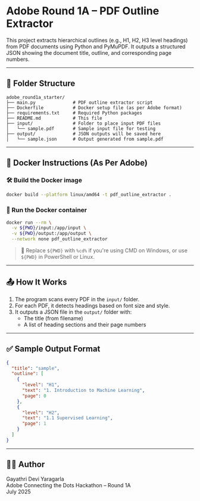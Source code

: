 # Adobe Round 1A – PDF Outline Extractor

This project extracts hierarchical outlines (e.g., H1, H2, H3 level headings) from PDF documents using Python and PyMuPDF. It outputs a structured JSON showing the document title, outline, and corresponding page numbers.

---

## 📁 Folder Structure

```
adobe_round1a_starter/
├── main.py              # PDF outline extractor script
├── Dockerfile           # Docker setup file (as per Adobe format)
├── requirements.txt     # Required Python packages
├── README.md            # This file
├── input/               # Folder to place input PDF files
│   └── sample.pdf       # Sample input file for testing
├── output/              # JSON outputs will be saved here
│   └── sample.json      # Output generated from sample.pdf
```

---

## 🐳 Docker Instructions (As Per Adobe)

### 🛠 Build the Docker image

```bash
docker build --platform linux/amd64 -t pdf_outline_extractor .
```

### 🚀 Run the Docker container

```bash
docker run --rm \
  -v ${PWD}/input:/app/input \
  -v ${PWD}/output:/app/output \
  --network none pdf_outline_extractor
```

> 📌 Replace `${PWD}` with `%cd%` if you're using CMD on Windows, or use `${PWD}` in PowerShell or Linux.

---

## 📤 How It Works

1. The program scans every PDF in the `input/` folder.
2. For each PDF, it detects headings based on font size and style.
3. It outputs a JSON file in the `output/` folder with:
   - The title (from filename)
   - A list of heading sections and their page numbers

---

## ✅ Sample Output Format

```json
{
  "title": "sample",
  "outline": [
    {
      "level": "H1",
      "text": "1. Introduction to Machine Learning",
      "page": 0
    },
    {
      "level": "H2",
      "text": "1.1 Supervised Learning",
      "page": 1
    }
  ]
}
```

---

## 👩‍💻 Author

Gayathri Devi Yaragarla  
Adobe Connecting the Dots Hackathon – Round 1A  
July 2025
